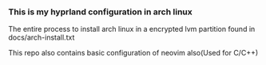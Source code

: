 ### This is my hyprland configuration in arch linux

The entire process to install arch linux in a encrypted lvm partition found in
docs/arch-install.txt

This repo also contains basic configuration of neovim also(Used for C/C++)
